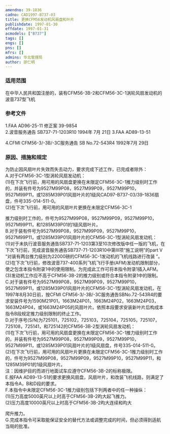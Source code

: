 ```yaml
---
amendno: 39-1836  
cadno: CAD1997-B737-03  
title: 更换CFM56发动机风扇盘和叶片  
publishdate: 1997-01-30  
effdate: 1997-01-31  
acmodels: ["B737"]  
tags: []  
engs: []  
pns: []  
mfrs: []  
admins: 华北管理局  
author: 邵仁明  
---
```

  
### 适用范围  
在中华人民共和国注册的，装有CFM56-3B-2和CFM56-3C-1涡轮风扇发动机的波音737型飞机  
  
<!--more-->  
### 参考文件  
  1.FAA AD96-25-11 修正案 39-9854  
  2.波音服务通告 SB737-71-1203R10  1994年 7月 21日    3.FAA AD89-13-51  
  
  4.CFMI CFM56-3/-3B/-3C服务通告 SB No.72-543R4 1992年7月 29日  
  
### 原因、措施和规定  

  为防止因风扇叶片失效而失去动力，要求完成下述工作，已完成者除外：  
A.对于CFM56-3C-1型涡轮风扇发动机：  
  (1)在下次飞行前，用可用的风扇盘更换在未限定CFM56-3C-1推力级别时工作的，并装有件号为9527M99P08，9527M99P09，9527M99P10，9527M99P11，或1285M39P01风扇叶片的1级风CAD97-B737-03/39-1836扇盘，件号335-014-511-0。  
  (2)在下次飞行前，用可用的风扇叶片更换在未限定CFM56-3C-1  
  
推力级别时工作的，件号为9527M99P08，9527M99P09，9527M99P10，9527M99P11，和1285M39P01的1级风扇叶片。  
B.对于装有件号为9527M99P08，9527M99P09，9527M99P10，9527M99P11，或1285M39P01风扇叶片的CFM56-3C-1型涡轮风扇发动机：  
  (1)对于未执行波音服务通告SB737-71-1203第3至10次修改版中任一版的飞机，在下次飞行前，完成波音服务通告SB737-71-1203R10中第Ⅲ项“施工说明”的part Ⅴ “对装有两台推力级别为22000磅的CFM56-3C-1发动机的飞机线路进行改装 ”。  
  (2)在下次飞行前，修改波音737-400系列飞机飞行手册(AFM)发动机限制部分，使之包含本指令附录1中的使用限制。为完成此工作可将本指令附录1插入AFM。  
  (3)发动机工作应不高于CFM56-3B-2的推力级别或符合本指令附录1中的限制。  
C.对于装有件号为9527M99P08，9527M99P09，9527M99P10，9527M99P11，或1285M39P01风扇叶片的CFM56-3C-1型涡轮风扇发动机，在1997年8月30日前，按CFMI CFM56-3/-3B/-3C服务通告SBNo.72-543R4的要求安装件号为1590M21P01，1663M24P01，1663M24P02，1663M24P03，1663M24P04，或1663M24P05的风扇叶片。依照本段要求安装新叶片后构成本指令B段规定推力级别限制的终止工作。  
D.对于序号(S/N)为725101，725102，725103，725104，725105，725107，725108，725141，和725142的CFM56-3B-2型涡轮风扇发动机：  
  (1)在下次飞行前，用可用的风扇盘更换在未限定CFM56-3C-1推力级别时工作的，并装有件号为9527M99P08，9527M99P09，9527M99P10，9527M99P11，或1285M39P01风扇叶片的1级风扇盘，件号335-014-511-0。  
  (2)在下次飞行前，用可用的风扇叶片更换在未限定CFM56-3C-1推力级别时工作的，件号为9527M99P08，9527M99P09，9527M99P10，9527M99P11，和1285M39P01的1级风扇叶片。  
 注：因维护目的而进行地面试车应遵守CFM56-3B-2的标称极限。  
  E.按FAA AD89-13-51的要求更换风扇盘，风扇叶片，和改装飞机线路，则满足了本指令A，B和D段的要求。  
  F.本指令中未限定CFM56-3C-1推力级别包括下列两者中的任一种操纵：  
  (1)压力高度5000英尺以上时高于CFM56-3B-2昀大起飞推力。  
  (2)压力高度10000英尺以上时高于CFM56-3B-2昀大连续和昀大  
  
爬升推力。  
  G.完成本指令可采取能保证安全的替代方法或调整完成的时间，但必须得到适航当局的批准。  
